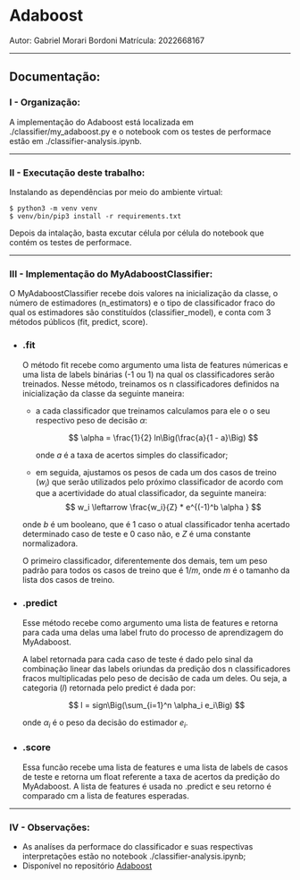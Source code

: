 # Adaboost
Autor: Gabriel Morari Bordoni 
Matrícula: 2022668167

---

## Documentação:


### I - Organização:

A implementação do Adaboost está localizada em ./classifier/my_adaboost.py e o notebook com os testes de performace estão em ./classifier-analysis.ipynb.

---
### II - Executação deste trabalho:

Instalando as dependências por meio do ambiente virtual:

~~~
$ python3 -m venv venv
$ venv/bin/pip3 install -r requirements.txt 
~~~

Depois da intalação, basta excutar célula por célula do notebook que contém os testes de performace.

---
### III -  Implementação do MyAdaboostClassifier:

O MyAdaboostClassifier recebe dois valores na inicialização da classe, o número de estimadores (n_estimators) e o tipo de classificador fraco do qual os estimadores são constituídos (classifier_model), e conta com 3 métodos públicos (fit, predict, score).

* ### .fit

    O método fit recebe como argumento uma lista de features númericas e uma lista de labels binárias (-1 ou 1) na qual os classificadores serão treinados. Nesse método, treinamos os n classificadores definidos na inicialização da classe da seguinte maneira: 
    
    - a cada classificador que treinamos calculamos para ele o o seu respectivo peso de decisão $\alpha$:

        $$
        \alpha = \frac{1}{2} ln\Big(\frac{a}{1 - a}\Big)
        $$
    
        onde $a$ é a taxa de acertos simples do classificador;

    - em seguida, ajustamos os pesos de cada um dos casos de treino ($w_i$) que serão utilizados pelo próximo classificador de acordo com que a acertividade do atual classificador, da seguinte maneira:
        $$
        w_i \leftarrow \frac{w_i}{Z} * e^{(-1)^b \alpha }
        $$

    onde $b$ é um booleano, que é 1 caso o atual classificador tenha acertado determinado caso de teste e 0 caso não, e $Z$ é uma constante normalizadora.

    O primeiro classificador, diferentemente dos demais, tem um peso padrão para todos os casos de treino que é $1/m$, onde $m$ é o tamanho da lista dos casos de treino. 

* ### .predict

    Esse método recebe como argumento uma lista de features e retorna para cada uma delas uma label fruto do processo de aprendizagem do MyAdaboost.

    A label retornada para cada caso de teste é dado pelo sinal da combinação linear das labels oriundas da predição dos n classificadores fracos multiplicadas pelo peso de decisão de cada um deles. Ou seja, a categoria ($l$) retornada pelo predict é dada por:

    $$
    l = sign\Big(\sum_{i=1}^n \alpha_i e_i\Big)
    $$

    onde $\alpha_i$ é o peso da decisão do estimador $e_i$.


* ### .score

    Essa funcão recebe uma lista de features e uma lista de labels de casos de teste e retorna um float referente a taxa de acertos da predição do MyAdaboost. A lista de features é usada no .predict e seu retorno é comparado cm a lista de features esperadas.

---
### IV - Observações:

* As analíses da performace do classificador e suas respectivas interpretações estão no notebook ./classifier-analysis.ipynb;
* Disponível no repositório [Adaboost](https://github.com/g-bordoni/Adaboost)




